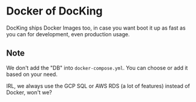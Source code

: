 # Docker of DocKing

DocKing ships Docker Images too, in case you want boot it up as fast as you can for development, even production usage.

## Note

We don't add the "DB" into `docker-compose.yml`. You can choose or add it based on your need.

IRL, we always use the GCP SQL or AWS RDS (a lot of features) instead of Docker, won't we?
